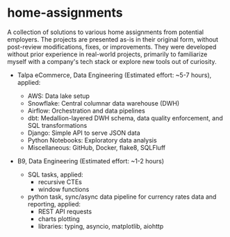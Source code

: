 # home-assignments
A collection of solutions to various home assignments from potential employers.
The projects are presented as-is in their original form, without post-review modifications, fixes, or improvements. They were developed without prior experience in real-world projects, primarily to familiarize myself with a company's tech stack or explore new tools out of curiosity.

 - Talpa eCommerce, Data Engineering (Estimated effort: ~5-7 hours), applied:
   - AWS: Data lake setup
   - Snowflake: Central columnar data warehouse (DWH)
   - Airflow: Orchestration and data pipelines
   - dbt: Medallion-layered DWH schema, data quality enforcement, and SQL transformations
   - Django: Simple API to serve JSON data
   - Python Notebooks: Exploratory data analysis
   - Miscellaneous: GitHub, Docker, flake8, SQLFluff

 - B9, Data Engineering (Estimated effort: ~1-2 hours)
   - SQL tasks, applied:
     - recursive CTEs
     - window functions
   - python task, sync/async data pipeline for currency rates data and reporting, applied:
     - REST API requests
     - charts plotting
     - libraries: typing, asyncio, matplotlib, aiohttp